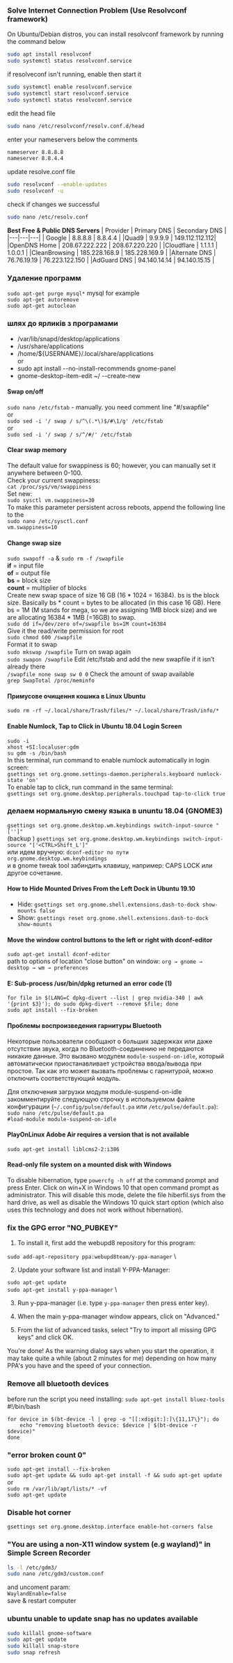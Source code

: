 ### Solve Internet Connection Problem (Use Resolvconf framework)
On Ubuntu/Debian distros, you can install resolvconf framework by running the command below
``` bash
sudo apt install resolvconf
sudo systemctl status resolvconf.service
```
if resolveconf isn't running, enable then start it
``` bash
sudo systemctl enable resolvconf.service
sudo systemctl start resolvconf.service
sudo systemctl status resolvconf.service
```
edit the head file
``` bash
sudo nano /etc/resolvconf/resolv.conf.d/head
```
enter your nameservers below the comments
``` bash
nameserver 8.8.8.8
nameserver 8.8.4.4
```
update resolve.conf file
``` bash
sudo resolvconf --enable-updates
sudo resolvconf -u
```
check if changes we successful
``` bash
sudo nano /etc/resolv.conf
```
**Best Free & Public DNS Servers**
| Provider | Primary DNS | Secondary DNS |  
|---|---|---|
| Google | 8.8.8.8 | 8.8.4.4 |
|Quad9 |	9.9.9.9 |	149.112.112.112|
|OpenDNS Home	| 208.67.222.222 | 208.67.220.220 |
|Cloudflare	| 1.1.1.1	| 1.0.0.1 |
|CleanBrowsing	| 185.228.168.9	| 185.228.169.9 |
|Alternate DNS	| 76.76.19.19	| 76.223.122.150 |
|AdGuard DNS	| 94.140.14.14	| 94.140.15.15 |

### Удаление программ
```sudo apt-get purge mysql*``` mysql for example \
```sudo apt-get autoremove``` \
```sudo apt-get autoclean```

### шлях до ярликів з програмами
+ /var/lib/snapd/desktop/applications
+ /usr/share/applications 
+ /home/${USERNAME}/.local/share/applications \
or 
+ sudo apt install --no-install-recommends gnome-panel
+ gnome-desktop-item-edit ~/ --create-new

#### Swap on/off
```sudo nano /etc/fstab``` - manually. you need comment line "#/swapfile" \
or \
```sudo sed -i '/ swap / s/^\(.*\)$/#\1/g' /etc/fstab``` \
or \
```sudo sed -i '/ swap / s/^/#/' /etc/fstab```

#### Clear swap memory
The default value for swappiness is 60; however, you can manually set it anywhere between 0-100. \
Check your current swappiness: \
```cat /proc/sys/vm/swappiness``` \
Set new: \
```sudo sysctl vm.swappiness=30``` \
To make this parameter persistent across reboots, append the following line to the \
```sudo nano /etc/sysctl.conf``` \
```vm.swappiness=10```

#### Change swap size
```sudo swapoff -a``` & ```sudo rm -f /swapfile``` \
**if** = input file \
**of** = output file \
**bs** = block size \
**count** = multiplier of blocks \
Create new swap space of size 16 GB (16 * 1024 = 16384). bs is the block size. Basically bs * count = bytes to be allocated (in this case 16 GB). Here bs = 1M (M stands for mega, so we are assigning 1MB block size) and we are allocating 16384 * 1MB (=16GB) to swap. \
```sudo dd if=/dev/zero of=/swapfile bs=1M count=16384``` \
Give it the read/write permission for root \
```sudo chmod 600 /swapfile``` \
Format it to swap \
```sudo mkswap /swapfile```
Turn on swap again \
```sudo swapon /swapfile```
Edit /etc/fstab and add the new swapfile if it isn’t already there \
```/swapfile none swap sw 0 0```
Check the amount of swap available \
```grep SwapTotal /proc/meminfo```

#### Примусове очищення кошика в Linux Ubuntu
```sudo rm -rf ~/.local/share/Trash/files/* ~/.local/share/Trash/info/*```

#### Enable Numlock, Tap to Click in Ubuntu 18.04 Login Screen
```sudo -i``` \
```xhost +SI:localuser:gdm``` \
```su gdm -s /bin/bash``` \
In this terminal, run command to enable numlock automatically in login screen: \
```gsettings set org.gnome.settings-daemon.peripherals.keyboard numlock-state 'on'``` \
To enable tap to click, run command in the same terminal: \
```gsettings set org.gnome.desktop.peripherals.touchpad tap-to-click true```

### делаем нормальную смену языка в ununtu 18.04 (GNOME3)
```gsettings set org.gnome.desktop.wm.keybindings switch-input-source "['']"``` \
(backup ) ```gsettings set org.gnome.desktop.wm.keybindings switch-input-source "['<CTRL>Shift_L']"``` \
  или идем вручную: ```dconf-editor по пути org.gnome.desktop.wm.keybindings``` \
  и в gnome tweak tool забиндить клавишу, например: CAPS LOCK или другое сочетание.

#### How to Hide Mounted Drives From the Left Dock in Ubuntu 19.10
+ Hide: ```gsettings set org.gnome.shell.extensions.dash-to-dock show-mounts false```
+ Show: ```gsettings reset org.gnome.shell.extensions.dash-to-dock show-mounts```

#### Move the window control buttons to the left or right with dconf-editor
```sudo apt-get install dconf-editor``` \
path to options of location "close button" on window: ```org → gnome → desktop → wm → preferences```

#### E: Sub-process /usr/bin/dpkg returned an error code (1)
```for file in $(LANG=C dpkg-divert --list | grep nvidia-340 | awk '{print $3}'); do sudo dpkg-divert --remove $file; done``` \
```sudo apt install --fix-broken```

#### Проблемы воспроизведения гарнитуры Bluetooth
Некоторые пользователи сообщают о больших задержках или даже отсутствии звука, когда по Bluetooth-соединению не передаются никакие данные. Это вызвано модулем ```module-suspend-on-idle```, который автоматически приостанавливает устройства ввода/вывода при простое. Так как это может вызвать проблемы с гарнитурой, можно отключить соответствующий модуль.

Для отключения загрузки модуля module-suspend-on-idle закомментируйте следующую строчку в используемом файле конфигурации (```~/.config/pulse/default.pa``` или ```/etc/pulse/default.pa```): \
```sudo nano /etc/pulse/default.pa``` \
```#load-module module-suspend-on-idle```

#### PlayOnLinux Adobe Air requires a version that is not available
```sudo apt-get install liblcms2-2:i386```

#### Read-only file system on a mounted disk with Windows
To disable hibernation, type ```powercfg -h off``` at the command prompt and press Enter. Click on win+X in Windows 10 that open command prompt as administrator. This will disable this mode, delete the file hiberfil.sys from the hard drive, as well as disable the Windows 10 quick start option (which also uses this technology and does not work without hibernation).

### fix the GPG error "NO_PUBKEY"
1. To install it, first add the webupd8 repository for this program:

```sudo add-apt-repository ppa:webupd8team/y-ppa-manager``` \

2. Update your software list and install Y-PPA-Manager:

```sudo apt-get update``` \
```sudo apt-get install y-ppa-manager``` \

3. Run y-ppa-manager (i.e. type ```y-ppa-manager``` then press enter key).

4. When the main y-ppa-manager window appears, click on "Advanced."

5. From the list of advanced tasks, select "Try to import all missing GPG keys" and click OK.

You're done! As the warning dialog says when you start the operation, it may take quite a while (about 2 minutes for me) depending on how many PPA's you have and the speed of your connection.

### Remove all bluetooth devices
before run the script you need installing: ```sudo apt-get install bluez-tools```\
#!/bin/bash
```
for device in $(bt-device -l | grep -o "[[:xdigit:]:]\{11,17\}"); do
    echo "removing bluetooth device: $device | $(bt-device -r $device)"
done
```

### "error broken count 0"
```sudo apt-get install --fix-broken``` \
```sudo apt-get update && sudo apt-get install -f && sudo apt-get update``` \
or \
```sudo rm /var/lib/apt/lists/* -vf``` \
```sudo apt-get update```

### Disable hot corner
```gsettings set org.gnome.desktop.interface enable-hot-corners false```

### "You are using a non-X11 window system (e.g wayland)" in Simple Screen Recorder
``` bash
ls -l /etc/gdm3/
sudo nano /etc/gdm3/custom.conf
```
and uncoment param: \
```WaylandEnable=false``` \
save & restart computer

### ubuntu unable to update snap has no updates available
``` bash
sudo killall gnome-software
sudo apt-get update
sudo killall snap-store
sudo snap refresh
```
